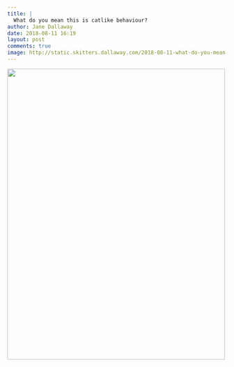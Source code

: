```yaml
---
title: |
  What do you mean this is catlike behaviour?
author: Jane Dallaway
date: 2018-08-11 16:19
layout: post
comments: true
image: http://static.skitters.dallaway.com/2018-08-11-what-do-you-mean-this-is-catlike-behaviour-thumb-1-IMG-5743.JPG
---
```


<div>
        <a href="http://static.skitters.dallaway.com/2018-08-11-what-do-you-mean-this-is-catlike-behaviour-fullsize-1-IMG-5743.JPG">
          <img src="http://static.skitters.dallaway.com/2018-08-11-what-do-you-mean-this-is-catlike-behaviour-thumb-1-IMG-5743.JPG" width="500" height="667"/>
        </a>
      </div>


  
      